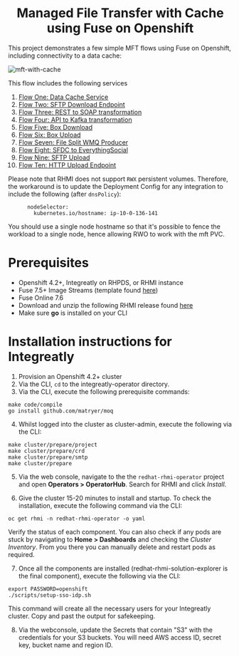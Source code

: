 <h1 align="center">Managed File Transfer with Cache<br/>using Fuse on Openshift</h1>

This project demonstrates a few simple MFT flows using Fuse on Openshift, including connectivity to a data cache:

![](images/mft-with-cache.png "mft-with-cache")

This flow includes the following services

1. [Flow One: Data Cache Service](./api-data-cache)
2. [Flow Two: SFTP Download Endpoint](./sftp-download)
3. [Flow Three: REST to SOAP transformation](https://github.com/sigreen/rest-soap-transformation#openshift-4x-s2i-build--deploy)
4. [Flow Four: API to Kafka transformation](./kafka-api)
5. [Flow Five: Box Download](./box-download)
6. [Flow Six: Box Upload](./box-upload)
7. [Flow Seven: File Split WMQ Producer](./wmq-upload-service)
8. [Flow Eight: SFDC to EverythingSocial](./sfdc-esocial)
9. [Flow Nine: SFTP Upload](./sftp-upload)
10. [Flow Ten: HTTP Upload Endpoint](./http-upload-service)

Please note that RHMI does not support `RWX` persistent volumes.  Therefore, the workaround is to update the Deployment Config for any integration to include the following (after `dnsPolicy`):

```
      nodeSelector:
        kubernetes.io/hostname: ip-10-0-136-141
```

You should use a single node hostname so that it's possible to fence the workload to a single node, hence allowing RWO to work with the mft PVC.

Prerequisites
==============================

- Openshift 4.2+, Integreatly on RHPDS, or RHMI instance
- Fuse 7.5+ Image Streams (template found [here](https://raw.githubusercontent.com/jboss-fuse/application-templates/master/fis-image-streams.json))
- Fuse Online 7.6
- Download and unzip the following RHMI release found [here](https://github.com/integr8ly/integreatly-operator/releases/tag/v2.1.0)
- Make sure **go** is installed on your CLI

Installation instructions for Integreatly
==============================

1. Provision an Openshift 4.2+ cluster
2. Via the CLI, `cd` to the integreatly-operator directory.
3. Via the CLI, execute the following prerequisite commands:

```
make code/compile
go install github.com/matryer/moq
```

4. Whilst logged into the cluster as cluster-admin, execute the following via the CLI:

```
make cluster/prepare/project
make cluster/prepare/crd
make cluster/prepare/smtp
make cluster/prepare
```

5. Via the web console, navigate to the the `redhat-rhmi-operator` project and open **Operators > OperatorHub**.  Search for RHMI and click *Install*.

6. Give the cluster 15-20 minutes to install and startup.  To check the installation, execute the following command via the CLI:

```
oc get rhmi -n redhat-rhmi-operator -o yaml
```

Verify the status of each component.  You can also check if any pods are stuck by navigating to **Home > Dashboards** and checking the *Cluster Inventory*.  From you there you can manually delete and restart pods as required.

7. Once all the components are installed (redhat-rhmi-solution-explorer is the final component), execute the following via the CLI:

```
export PASSWORD=openshift
./scripts/setup-sso-idp.sh
```

This command will create all the necessary users for your Integreatly cluster.  Copy and past the output for safekeeping.

8. Via the webconsole, update the Secrets that contain "S3" with the credentials for your S3 buckets.  You will need AWS access ID, secret key, bucket name and region ID.
